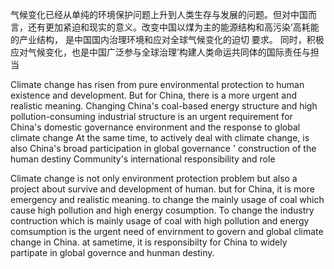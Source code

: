 
气候变化已经从单纯的环境保护问题上升到人类生存与发展的问题。但对中国而言，还有更加紧迫和现实的意义。改变中国以煤为主的能源结构和高污染’高耗能的产业结构， 是中国国内治理环境和应对全球气候变化的迫切 要求。
同时，积极应对气候变化，也是中国广泛参与全球治理’构建人类命运共同体的国际责任与担当

Climate change has risen from pure environmental protection to human existence and development. 
But for China, there is a more urgent and realistic meaning. 
Changing China's coal-based energy structure and high pollution-consuming industrial structure is an urgent requirement for China's domestic governance environment and the response to global climate change
At the same time, to actively deal with climate change, is also China's broad participation in global governance ' construction of the human destiny Community's international responsibility and role






Climate change is not only environment protection problem but also a project about survive and development of human.
but for China, it is more emergency and realistic meaning. to change the mainly usage of coal which cause high pollution and high energy cosumption.
To change the industry contruction which is mainly usage of coal with high pollution and energy comsumption  is the urgent need of envirnment to govern and global climate change in China.
at sametime, it is responsibilty for China to widely partipate in global governce and hunman destiny.
